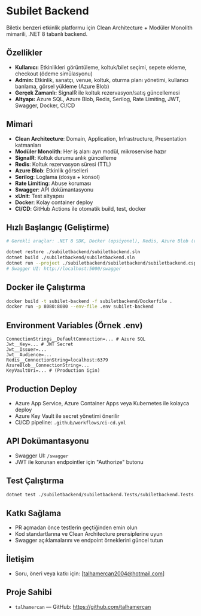 # Subilet Backend

Biletix benzeri etkinlik platformu için Clean Architecture + Modüler Monolith mimarili, .NET 8 tabanlı backend.

## Özellikler
- **Kullanıcı:** Etkinlikleri görüntüleme, koltuk/bilet seçimi, sepete ekleme, checkout (ödeme simülasyonu)
- **Admin:** Etkinlik, sanatçı, venue, koltuk, oturma planı yönetimi, kullanıcı banlama, görsel yükleme (Azure Blob)
- **Gerçek Zamanlı:** SignalR ile koltuk rezervasyon/satış güncellemesi
- **Altyapı:** Azure SQL, Azure Blob, Redis, Serilog, Rate Limiting, JWT, Swagger, Docker, CI/CD

## Mimari
- **Clean Architecture**: Domain, Application, Infrastructure, Presentation katmanları
- **Modüler Monolith**: Her iş alanı ayrı modül, mikroservise hazır
- **SignalR**: Koltuk durumu anlık güncelleme
- **Redis**: Koltuk rezervasyon süresi (TTL)
- **Azure Blob**: Etkinlik görselleri
- **Serilog**: Loglama (dosya + konsol)
- **Rate Limiting**: Abuse koruması
- **Swagger**: API dokümantasyonu
- **xUnit**: Test altyapısı
- **Docker**: Kolay container deploy
- **CI/CD**: GitHub Actions ile otomatik build, test, docker

## Hızlı Başlangıç (Geliştirme)
```sh
# Gerekli araçlar: .NET 8 SDK, Docker (opsiyonel), Redis, Azure Blob (veya local emulator)

dotnet restore ./subiletbackend/subiletbackend.sln
dotnet build ./subiletbackend/subiletbackend.sln
dotnet run --project ./subiletbackend/subiletbackend/subiletbackend.csproj
# Swagger UI: http://localhost:5000/swagger
```

## Docker ile Çalıştırma
```sh
docker build -t subilet-backend -f subiletbackend/Dockerfile .
docker run -p 8080:8080 --env-file .env subilet-backend
```

## Environment Variables (Örnek .env)
```
ConnectionStrings__DefaultConnection=... # Azure SQL
Jwt__Key=... # JWT Secret
Jwt__Issuer=...
Jwt__Audience=...
Redis__ConnectionString=localhost:6379
AzureBlob__ConnectionString=...
KeyVaultUri=... # (Production için)
```

## Production Deploy
- Azure App Service, Azure Container Apps veya Kubernetes ile kolayca deploy
- Azure Key Vault ile secret yönetimi önerilir
- CI/CD pipeline: `.github/workflows/ci-cd.yml`

## API Dokümantasyonu
- Swagger UI: `/swagger`
- JWT ile korunan endpointler için "Authorize" butonu

## Test Çalıştırma
```sh
dotnet test ./subiletbackend/subiletbackend.Tests/subiletbackend.Tests.csproj
```

## Katkı Sağlama
- PR açmadan önce testlerin geçtiğinden emin olun
- Kod standartlarına ve Clean Architecture prensiplerine uyun
- Swagger açıklamalarını ve endpoint örneklerini güncel tutun

## İletişim
- Soru, öneri veya katkı için: [talhamercan2004@hotmail.com]

## Proje Sahibi
- `talhamercan` — GitHub: https://github.com/talhamercan
